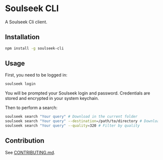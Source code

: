 # Soulseek CLI

A Soulseek Cli client.

Installation
---

```sh
npm install -g soulseek-cli
```

Usage
---

First, you need to be logged in:


```sh
soulseek login
```

You will be prompted your Soulseek login and password. Credentials are stored and encrypted in your system keychain.

Then to perform a search:


```sh
soulseek search "Your query" # Download in the current folder
soulseek search "Your query" --destination=/path/to/directory # Download in a defined folder (relative or absolute)
soulseek search "Your query" --quality=320 # Filter by quality
```

Contribution
---

See [CONTRIBUTING.md](CONTRIBUTING.md).
